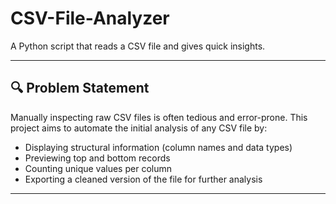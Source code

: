 # CSV-File-Analyzer
A Python script that reads a CSV file and gives quick insights.

---

## 🔍 Problem Statement

Manually inspecting raw CSV files is often tedious and error-prone. This project aims to automate the initial analysis of any CSV file by:
- Displaying structural information (column names and data types)
- Previewing top and bottom records
- Counting unique values per column
- Exporting a cleaned version of the file for further analysis

---

